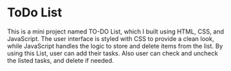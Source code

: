 # ToDo List
This is a mini project named TO-DO List, which I built using HTML, CSS, and JavaScript. The user interface is styled with CSS to provide a clean look, while JavaScript handles the logic to store and delete items from the list. By using this List, user can add their tasks. Also user can check and uncheck the listed tasks, and delete if needed.

